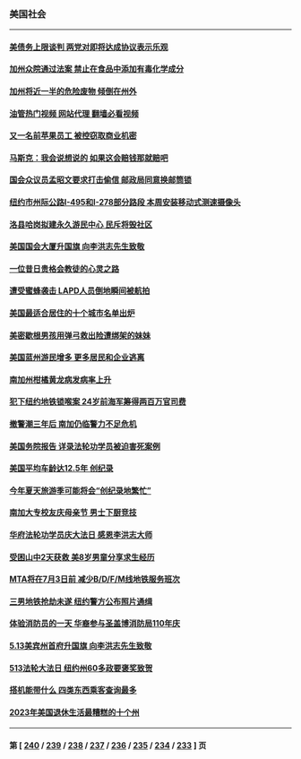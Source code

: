 ### 美国社会
---
#### [美债务上限谈判 两党对即将达成协议表示乐观](../../pages/ncid1078160/n13998794.md?05180045) 
#### [加州众院通过法案 禁止在食品中添加有毒化学成分](../../pages/ncid1078160/n13998692.md?05180045) 
#### [加州将近一半的危险废物 倾倒在州外](../../pages/ncid1078160/n13998674.md?05180045) 
#### [油管热门视频 网站代理 翻墙必看视频](http://138.2.39.72:81/youtube.html?epic-marker?05180045)
#### [又一名前苹果员工 被控窃取商业机密](../../pages/ncid1078160/n13998637.md?05180045) 
#### [马斯克：我会说想说的 如果这会赔钱那就赔吧](../../pages/ncid1078160/n13998520.md?05180045) 
#### [国会众议员孟昭文要求打击偷信 邮政局同意换邮筒锁](../../pages/ncid1078160/n13998572.md?05180045) 
#### [纽约市州际公路I-495和I-278部分路段 本周安装移动式测速摄像头](../../pages/ncid1078160/n13998560.md?05180045) 
#### [洛县哈岗拟建永久游民中心 民斥将毁社区](../../pages/ncid1078160/n13998528.md?05180045) 
#### [美国国会大厦升国旗 向李洪志先生致敬](../../pages/ncid1078160/n13998496.md?05180045) 
#### [一位昔日贵格会教徒的心灵之路](../../pages/ncid1078160/n13998473.md?05180045) 
#### [遭受蜜蜂袭击 LAPD人员倒地瞬间被航拍](../../pages/ncid1078160/n13998408.md?05180045) 
#### [美国最适合居住的十个城市名单出炉](../../pages/ncid1078160/n13998308.md?05180045) 
#### [美密歇根男孩用弹弓救出险遭绑架的妹妹](../../pages/ncid1078160/n13998365.md?05180045) 
#### [美国蓝州游民增多 更多居民和企业逃离](../../pages/ncid1078160/n13998077.md?05180045) 
#### [南加州柑橘黄龙病发病率上升](../../pages/ncid1078160/n13997949.md?05180045) 
#### [犯下纽约地铁锁喉案 24岁前海军筹得两百万官司费](../../pages/ncid1078160/n13997628.md?05180045) 
#### [撤警潮三年后 南加仍临警力不足危机](../../pages/ncid1078160/n13997761.md?05180045) 
#### [美国务院报告 详录法轮功学员被迫害死案例](../../pages/ncid1078160/n13997752.md?05180045) 
#### [美国平均车龄达12.5年 创纪录](../../pages/ncid1078160/n13997415.md?05180045) 
#### [今年夏天旅游季可能将会“创纪录地繁忙”](../../pages/ncid1078160/n13997661.md?05180045) 
#### [南加大专校友庆母亲节 男士下厨竞技](../../pages/ncid1078160/n13997651.md?05180045) 
#### [华府法轮功学员庆大法日 感恩李洪志大师](../../pages/ncid1078160/n13997024.md?05180045) 
#### [受困山中2天获救 美8岁男童分享求生经历](../../pages/ncid1078160/n13997130.md?05180045) 
#### [MTA将在7月3日前 减少B/D/F/M线地铁服务班次](../../pages/ncid1078160/n13997135.md?05180045) 
#### [三男地铁抢劫未遂 纽约警方公布照片通缉](../../pages/ncid1078160/n13997122.md?05180045) 
#### [体验消防员的一天 华裔参与圣盖博消防局110年庆](../../pages/ncid1078160/n13997004.md?05180045) 
#### [5.13美宾州首府升国旗 向李洪志先生致敬](../../pages/ncid1078160/n13996885.md?05180045) 
#### [513法轮大法日 纽约州60多政要褒奖致贺](../../pages/ncid1078160/n13996816.md?05180045) 
#### [搭机能带什么 四类东西乘客查询最多](../../pages/ncid1078160/n13994412.md?05180045) 
#### [2023年美国退休生活最糟糕的十个州](../../pages/ncid1078160/n13996117.md?05180045) 

---
#### 第 [ [240](./240.md?05180045) / [239](./239.md?05180045) / [238](./238.md?05180045) / [237](./237.md?05180045) / [236](./236.md?05180045) / [235](./235.md?05180045) / [234](./234.md?05180045) / [233](./233.md?05180045) ] 页
